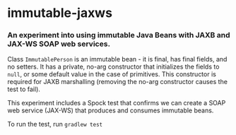 immutable-jaxws
===============

### An experiment into using immutable Java Beans with JAXB and JAX-WS SOAP web services.

Class `ImmutablePerson` is an immutable bean - it is final, has final fields, and no setters.
It has a private, no-arg constructor that initializes the fields to `null`, or some default
value in the case of primitives. This constructor is required for JAXB marshalling (removing the
no-arg constructor causes the test to fail).

This experiment includes a Spock test that confirms we can create a SOAP web service (JAX-WS)
that produces and consumes immutable beans.

To run the test, run `gradlew test`